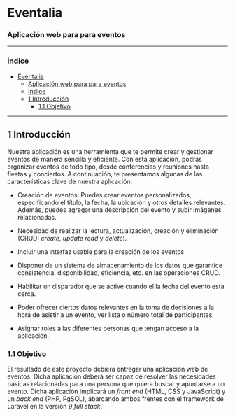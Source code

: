 # Eventalia
### Aplicación web para para eventos

---

### Índice

- [Eventalia](#eventalia)
    - [Aplicación web para para eventos](#aplicación-web-para-para-eventos)
    - [Índice](#índice)
  - [1 Introducción](#1-introducción)
    - [1.1 Objetivo](#11-objetivo)

---

## 1 Introducción

Nuestra aplicación es una herramienta que te permite crear y gestionar eventos de manera sencilla y eficiente. Con esta aplicación, podrás organizar eventos de todo tipo, desde conferencias y reuniones hasta fiestas y conciertos. A continuación, te presentamos algunas de las características clave de nuestra aplicación:

- Creación de eventos: Puedes crear eventos personalizados, especificando el título, la fecha, la ubicación y otros detalles relevantes. Además, puedes agregar una descripción del evento y subir imágenes relacionadas.


- Necesidad de realizar la lectura, actualización, creación y eliminación (CRUD: _create_, _update_ _read_ y _delete_).

- Incluir una interfaz usable para la creación de los eventos.

- Disponer de un sistema de almacenamiento de los datos que garantice consistencia, disponibilidad, eficiencia, etc. en las operaciones CRUD.


- Habilitar un disparador que se active cuando el la fecha del evento esta cerca.

- Poder ofrecer ciertos datos relevantes en la toma de decisiones a la hora de asistir a un evento, ver lista o número total de participantes.

- Asignar roles a las diferentes personas que tengan acceso a la aplicación.

### 1.1 Objetivo

El resultado de este proyecto debiera entregar una aplicación web de eventos. Dicha aplicación deberá ser capaz de resolver las necesidades básicas relacionadas para una persona que quiera buscar y apuntarse a un evento. Dicha aplicación implicará un _front end_ (HTML, CSS y JavaScript) y un _back end_ (PHP, PgSQL), abarcando ambos frentes con el framework de Laravel en la versión 9 _full stack_.

